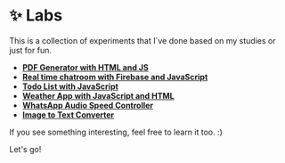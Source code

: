 # ✨ Labs

This is a collection of experiments that I´ve done based on my studies or just for fun.

- **[PDF Generator with HTML and JS](https://github.com/diogorodrigues/labs/tree/master/pdf-generator-html-js)**
- **[Real time chatroom with Firebase and JavaScript](https://github.com/diogorodrigues/labs/tree/master/real-time-chat-js-firebase)**
- **[Todo List with JavaScript](https://github.com/diogorodrigues/labs/tree/master/todo-list-js)**
- **[Weather App with JavaScript and HTML](https://github.com/diogorodrigues/labs/tree/master/weather-app-js)**
- **[WhatsApp Audio Speed Controller](https://github.com/diogorodrigues/labs/tree/master/whatsapp-audio-speed-chrome-extension)**
- **[Image to Text Converter](https://github.com/diogorodrigues/labs/tree/master/image-to-text-converter)**

If you see something interesting, feel free to learn it too. :)

Let's go!
